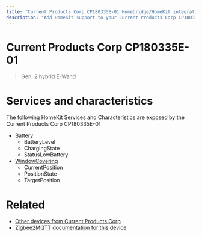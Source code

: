 ```yaml
---
title: "Current Products Corp CP180335E-01 Homebridge/HomeKit integration"
description: "Add HomeKit support to your Current Products Corp CP180335E-01, using Homebridge, Zigbee2MQTT and homebridge-z2m."
---
```

<!---
This file has been GENERATED using src/docgen/docgen.ts
DO NOT EDIT THIS FILE MANUALLY!
-->
# Current Products Corp CP180335E-01
> Gen. 2 hybrid E-Wand


# Services and characteristics
The following HomeKit Services and Characteristics are exposed by
the Current Products Corp CP180335E-01

* [Battery](../../battery.md)
  * BatteryLevel
  * ChargingState
  * StatusLowBattery
* [WindowCovering](../../cover.md)
  * CurrentPosition
  * PositionState
  * TargetPosition


# Related
* [Other devices from Current Products Corp](../index.md#current_products_corp)
* [Zigbee2MQTT documentation for this device](https://www.zigbee2mqtt.io/devices/CP180335E-01.html)